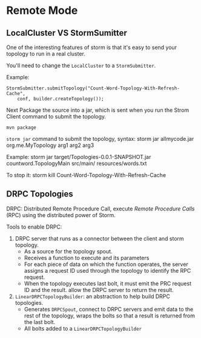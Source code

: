 Remote Mode
==========
LocalCluster VS StormSumitter
-----------------------------
One of the interesting features of storm is that it's easy to send your
topology to run in a real cluster.

You'll need to change the `LocalCluster` to a `StormSubmitter`.

Example:
    
    StormSubmitter.submitTopology("Count-Word-Topology-With-Refresh-Cache",
        conf, builder.createTopology());

Next Package the source into a jar, which is sent when you run the Strom
Client command to submit the topology.
    
    mvn package

`storm jar` command to submit the topology, syntax:
    storm jar allmycode.jar org.me.MyTopology arg1 arg2 arg3

Example: 
    storm jar target/Topologies-0.0.1-SNAPSHOT.jar countword.TopologyMain src/main/
        resources/words.txt

To stop it:
    storm kill Count-Word-Topology-With-Refresh-Cache

DRPC Topologies
---------------
DRPC: Distributed Remote Procedure Call, execute *Remote Procedure Calls*
(RPC) using the distributed power of Storm.

Tools to enable DRPC:
1. DRPC server that runs as a connector between the client and storm
   topology. 
   - As a source for the topology spout.
   - Receives a function to execute and its parameters
   - For each piece of data on which the function operates, the server
     assigns a request ID used through the topology to identify the RPC
     request.
   - When the topology executes last bolt, it must emit the PRC request ID
     and the result. allow the DRPC server to return the result.
 2. `LinearDRPCTopologyBuilder`: an abstraction to help build DRPC
    topologies.
    - Generates `DRPCSpout`, connect to DRPC servers and emit data to the
      rest of the topology, wraps the bolts so that a result is returned
      from the last bolt.
    - All bolts added to a `LinearDRPCTopologyBuilder`
